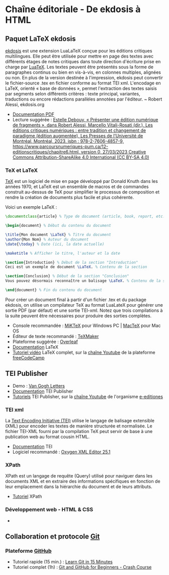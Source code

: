 # Chaîne éditoriale - De ekdosis à HTML

## Paquet LaTeX ekdosis

[ekdosis](http://www.ekdosis.org/fr/index.html) est une extension LuaLaTeX conçue pour les éditions critiques multilingues. Elle peut être utilisée pour mettre en page des textes avec différents étages de notes critiques dans toute direction d'écriture prise en charge par [LuaTeX](https://www.luatex.org//). Les textes peuvent être présentés sous la forme de paragraphes continus ou bien en vis-à-vis, en colonnes multiples, alignées ou non. En plus de la version destinée à l'impression, ekdosis peut convertir le fichier-source .tex en fichier conforme au format TEI xml. L'encodage en LaTeX, orienté « base de données », permet l'extraction des textes saisis par segments selon différents critères : texte principal, variantes, traductions ou encore rédactions parallèles annotées par l'éditeur. 
~ Robert Alessi, ekdosis.org

- [Documentation PDF](https://ctan.mirror.rafal.ca/macros/luatex/latex/ekdosis/ekdosis.pdf)
- Lecture suggérée : [Estelle Debouy, « Présenter une édition numérique de fragments », dans Robert Alessi, Marcello Vitali-Rosati (dir.), Les éditions critiques numériques : entre tradition et changement de paradigme (édition augmentée), Les Presses de l’Université de Montréal, Montréal, 2023, isbn : 978-2-7606-4857-9, https://www.parcoursnumeriques-pum.ca/12-editionscritiques/chapitre6.html. version 0, 27/03/2023 Creative Commons Attribution-ShareAlike 4.0 International (CC BY-SA 4.0)](https://www.parcoursnumeriques-pum.ca/12-editionscritiques/chapitre6.html)

### TeX et LaTeX

[TeX](https://fr.wikipedia.org/wiki/TeX#:~:text=TeX%20est%20un%20système%20logiciel,%27édition%20de%20l%27époque.) est un logiciel de mise en page développé par Donald Knuth dans les années 1970, et LaTeX est un ensemble de macros et de commandes construit au-dessus de TeX pour simplifier le processus de composition et rendre la création de documents plus facile et plus cohérente.

Voici un exemple LaTeX :

```latex
\documentclass{article} % Type de document (article, book, report, etc.)

\begin{document} % Début du contenu du document

\title{Mon document \LaTeX} % Titre du document
\author{Mon Nom} % Auteur du document
\date{\today} % Date (ici, la date actuelle)

\maketitle % Afficher le titre, l'auteur et la date

\section{Introduction} % Début de la section "Introduction"
Ceci est un exemple de document \LaTeX. % Contenu de la section

\section{Conclusion} % Début de la section "Conclusion"
Vous pouvez désormais reconnaître un balisage \LaTeX. % Contenu de la section

\end{document} % Fin du contenu du document
```

Pour créer un document final à partir d'un fichier .tex et du package ekdosis, on utilise un compilateur TeX au format LuaLateX pour générer une sortie PDF (par défaut) et une sortie TEI-xml. Notez que trois compilations à la suite peuvent être nécessaires pour produire des sorties complètes. 

- Console recommandée : [MiKTeX](https://miktex.org/download) pour Windows PC | [MacTeX](https://tug.org/mactex/mactex-download.html) pour Mac OS
- Éditeur de texte recommandé : [TeXMaker](https://www.xm1math.net/texmaker/)
- Plateforme suggérée : [Overleaf](https://fr.overleaf.com)
- [Documentation](https://fr.overleaf.com/learn) LaTeX
- [Tutoriel vidéo](https://www.youtube.com/watch?v=ydOTMQC7np0&t=11522s) LaTeX complet, sur la [chaîne Youtube](https://www.youtube.com/@freecodecamp) de la plateforme [freeCodeCamp](https://www.freecodecamp.org)

## TEI Publisher

- Demo : [Van Gogh Letters](https://teipublisher.com/exist/apps/vangogh/index.html)
- [Documentation](https://teipublisher.com/exist/apps/tei-publisher/doc/documentation.xml?odd=docbook&view=div) TEI Publisher
- [Tutoriels](https://www.youtube.com/watch?v=QuWrfAS2SWM&list=PLx8WACGMjM7mmlJXUW-SdEKw9pEBNMzfW) TEI Publisher, sur la [chaîne Youtube](https://www.youtube.com/@e-editiones8339) de l'organisme [e-editiones](https://www.e-editiones.org)

### TEI xml

La [Text Encoding Initiative (TEI)](https://tei-c.org) utilise le langage de balisage extensible (XML) pour encoder les textes de manière structurée et normalisée. Le fichier TEI-XML fourni par la compilation TeX peut servir de base à une publication web au format cousin HTML. 

- [Documentation](https://tei-c.org/release/doc/tei-p5-doc/fr/html/index.html) TEI
- Logiciel recommandé : [Oxygen XML Editor 25.1](https://www.oxygenxml.com)

### XPath
XPath est un langage de requête (Query) utilisé pour naviguer dans les documents XML et en extraire des informations spécifiques en fonction de leur emplacement dans la hiérarchie du document et de leurs attributs. 

- [Tutoriel](https://www.w3schools.com/xml/xpath_intro.asp) XPath

### Développement web - HTML & CSS

- 

## Collaboration et protocole [Git](https://git-scm.com) 

### Plateforme [GitHub](https://github.com)

- Tutoriel rapide (15 min.) : [Learn Git in 15 Minutes](https://www.youtube.com/watch?v=USjZcfj8yxE&list=PLAm2x6UxYwofxbHESgByJRUm0KP9KIs7h&index=23)
- Tutoriel complet (1h) : [Git and GitHub for Beginners - Crash Course](https://www.youtube.com/watch?v=RGOj5yH7evk&list=PLAm2x6UxYwofxbHESgByJRUm0KP9KIs7h&index=26)
